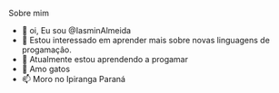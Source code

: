 Sobre mim
- 👋 oi, Eu sou @IasminAlmeida
- 👀 Estou interessado em aprender mais sobre novas linguagens de progamaçâo.
- 🌱 Atualmente estou aprendendo a progamar
- 💞️ Amo gatos
- 📫 Moro no Ipiranga Paraná
<!---

IasminAlura/IasminAlura is a ✨ special ✨ repository because its `README.md` (this file) appears on your GitHub profile.
You can click the Preview link to take a look at your changes.
--->
